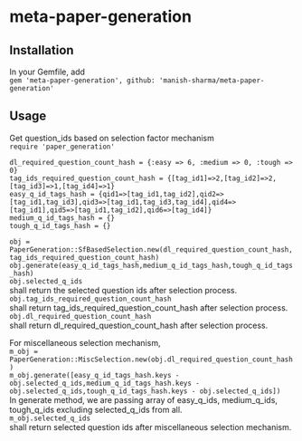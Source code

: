 # meta-paper-generation
## Installation

In your Gemfile, add  
`gem 'meta-paper-generation', github: 'manish-sharma/meta-paper-generation'`

## Usage
Get question_ids based on selection factor mechanism  
`require 'paper_generation'`

`dl_required_question_count_hash = {:easy => 6, :medium => 0, :tough => 0}`  
`tag_ids_required_question_count_hash = {[tag_id1]=>2,[tag_id2]=>2,[tag_id3]=>1,[tag_id4]=>1}`  
`easy_q_id_tags_hash = {qid1=>[tag_id1,tag_id2],qid2=>[tag_id1,tag_id3],qid3=>[tag_id1,tag_id3,tag_id4],qid4=>[tag_id1],qid5=>[tag_id1,tag_id2],qid6=>[tag_id4]}`  
`medium_q_id_tags_hash = {}`  
`tough_q_id_tags_hash = {}`  

`obj = PaperGeneration::SfBasedSelection.new(dl_required_question_count_hash, tag_ids_required_question_count_hash)`  
`obj.generate(easy_q_id_tags_hash,medium_q_id_tags_hash,tough_q_id_tags_hash)`  
`obj.selected_q_ids`  
shall return the selected question ids after selection process.  
`obj.tag_ids_required_question_count_hash`  
shall return tag_ids_required_question_count_hash after selection process.    
`obj.dl_required_question_count_hash`  
shall return dl_required_question_count_hash after selection process.

For miscellaneous selection mechanism,  
`m_obj = PaperGeneration::MiscSelection.new(obj.dl_required_question_count_hash)`  
 `m_obj.generate([easy_q_id_tags_hash.keys - obj.selected_q_ids,medium_q_id_tags_hash.keys - obj.selected_q_ids,tough_q_id_tags_hash.keys - obj.selected_q_ids])`  
 In generate method, we are passing array of easy_q_ids, medium_q_ids, tough_q_ids excluding selected_q_ids from all.  
 `m_obj.selected_q_ids`  
 shall return selected question ids after miscellaneous selection mechanism.
